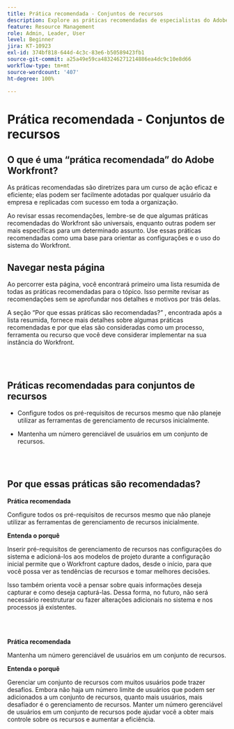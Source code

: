 ```yaml
---
title: Prática recomendada - Conjuntos de recursos
description: Explore as práticas recomendadas de especialistas do Adobe Workfront sobre configuração, gerenciamento e uso dos conjuntos de recursos do Workfront.
feature: Resource Management
role: Admin, Leader, User
level: Beginner
jira: KT-10923
exl-id: 374bf818-644d-4c3c-83e6-b50589423fb1
source-git-commit: a25a49e59ca483246271214886ea4dc9c10e8d66
workflow-type: tm+mt
source-wordcount: '407'
ht-degree: 100%

---
```


# Prática recomendada - Conjuntos de recursos

## O que é uma “prática recomendada” do Adobe Workfront?

As práticas recomendadas são diretrizes para um curso de ação eficaz e eficiente; elas podem ser facilmente adotadas por qualquer usuário da empresa e replicadas com sucesso em toda a organização.

Ao revisar essas recomendações, lembre-se de que algumas práticas recomendadas do Workfront são universais, enquanto outras podem ser mais específicas para um determinado assunto. Use essas práticas recomendadas como uma base para orientar as configurações e o uso do sistema do Workfront.

## Navegar nesta página

Ao percorrer esta página, você encontrará primeiro uma lista resumida de todas as práticas recomendadas para o tópico. Isso permite revisar as recomendações sem se aprofundar nos detalhes e motivos por trás delas.

A seção “Por que essas práticas são recomendadas?” , encontrada após a lista resumida, fornece mais detalhes sobre algumas práticas recomendadas e por que elas são consideradas como um processo, ferramenta ou recurso que você deve considerar implementar na sua instância do Workfront.

</br>
</br>

## Práticas recomendadas para conjuntos de recursos

* Configure todos os pré-requisitos de recursos mesmo que não planeje utilizar as ferramentas de gerenciamento de recursos inicialmente.

* Mantenha um número gerenciável de usuários em um conjunto de recursos.

</br>
</br>

## Por que essas práticas são recomendadas?

**Prática recomendada**

Configure todos os pré-requisitos de recursos mesmo que não planeje utilizar as ferramentas de gerenciamento de recursos inicialmente.

**Entenda o porquê**

Inserir pré-requisitos de gerenciamento de recursos nas configurações do sistema e adicioná-los aos modelos de projeto durante a configuração inicial permite que o Workfront capture dados, desde o início, para que você possa ver as tendências de recursos e tomar melhores decisões.

Isso também orienta você a pensar sobre quais informações deseja capturar e como deseja capturá-las. Dessa forma, no futuro, não será necessário reestruturar ou fazer alterações adicionais no sistema e nos processos já existentes.

</br>
</br>

**Prática recomendada**

Mantenha um número gerenciável de usuários em um conjunto de recursos.

**Entenda o porquê**

Gerenciar um conjunto de recursos com muitos usuários pode trazer desafios. Embora não haja um número limite de usuários que podem ser adicionados a um conjunto de recursos, quanto mais usuários, mais desafiador é o gerenciamento de recursos. Manter um número gerenciável de usuários em um conjunto de recursos pode ajudar você a obter mais controle sobre os recursos e aumentar a eficiência.
